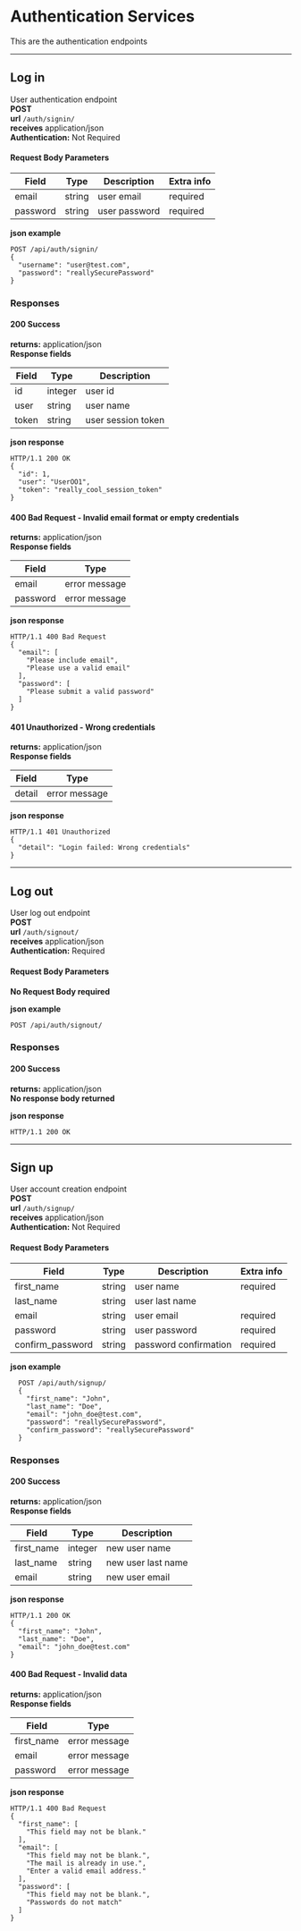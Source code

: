 # Authentication Services

This are the authentication endpoints

---
## Log in
User authentication endpoint  
**POST**  
**url** `/auth/signin/`  
**receives** application/json  
**Authentication:**  Not Required
#### Request Body Parameters  
|Field  |Type  | Description| Extra info|
|-------|------|------------|------|
|email  |string|user email  |required|
|password|string|user password|required|

**json example**  
```
POST /api/auth/signin/
{
  "username": "user@test.com",
  "password": "reallySecurePassword"
}
```

### Responses

#### 200 Success
**returns:** application/json  
**Response fields**

|Field  |Type  | Description|
|-------|------|------------|
|id  |integer|user id  |
|user|string|user name|
|token|string|user session token|

**json response**
```
HTTP/1.1 200 OK
{
  "id": 1,
  "user": "UserOO1",
  "token": "really_cool_session_token"
}
```

#### 400 Bad Request - Invalid email format or empty credentials
**returns:** application/json  
**Response fields**

|Field  |Type  |
|-------|------|
|email  |error message|
|password|error message|

**json response**  
```
HTTP/1.1 400 Bad Request
{
  "email": [
    "Please include email",
    "Please use a valid email"
  ],
  "password": [
    "Please submit a valid password"
  ]
}
```

#### 401 Unauthorized - Wrong credentials
**returns:** application/json  
**Response fields**

|Field  |Type  |
|-------|------|
|detail  |error message|

**json response**  
```
HTTP/1.1 401 Unauthorized
{
  "detail": "Login failed: Wrong credentials"
}
```
---
## Log out
User log out endpoint  
**POST**  
**url** `/auth/signout/`  
**receives** application/json  
**Authentication:**  Required
#### Request Body Parameters  
**No Request Body required**  

**json example**  
```
POST /api/auth/signout/
```

### Responses

#### 200 Success
**returns:** application/json  
**No response body returned**  

**json response**
```
HTTP/1.1 200 OK
```
---
## Sign up
User account creation endpoint  
**POST**  
**url** `/auth/signup/`  
**receives** application/json  
**Authentication:**  Not Required
#### Request Body Parameters  
|Field       |Type  | Description| Extra info|
|-------     |------|------------|------|
|first_name  |string|user name  |required|
|last_name   |string|user last name||
|email       |string|user email|required|
|password    |string|user password|required|
|confirm_password|string|password confirmation|required|

**json example**  
```
  POST /api/auth/signup/
  {
    "first_name": "John",
    "last_name": "Doe",
    "email": "john_doe@test.com",
    "password": "reallySecurePassword",
    "confirm_password": "reallySecurePassword"
  }
```

### Responses
#### 200 Success
**returns:** application/json  
**Response fields**

|Field  |Type  | Description|
|-------|------|------------|
|first_name|integer|new user name  |
|last_name|string|new user last name|
|email|string|new user email|

**json response**
```
HTTP/1.1 200 OK
{
  "first_name": "John",
  "last_name": "Doe",
  "email": "john_doe@test.com"
}
```

#### 400 Bad Request - Invalid data
**returns:** application/json  
**Response fields**

|Field  |Type  |
|-------|------|
|first_name|error message|
|email|error message|
|password|error message|

**json response**
```
HTTP/1.1 400 Bad Request
{
  "first_name": [
    "This field may not be blank."
  ],
  "email": [
    "This field may not be blank.",
    "The mail is already in use.",
    "Enter a valid email address."
  ],
  "password": [
    "This field may not be blank.",
    "Passwords do not match"
  ]
}
```
